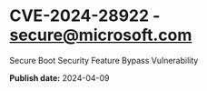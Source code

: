 # CVE-2024-28922 - secure@microsoft.com

Secure Boot Security Feature Bypass Vulnerability

**Publish date:** 2024-04-09
